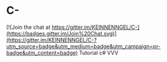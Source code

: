 # C-

[![Join the chat at https://gitter.im/KEINNENNGEL/C-](https://badges.gitter.im/Join%20Chat.svg)](https://gitter.im/KEINNENNGEL/C-?utm_source=badge&utm_medium=badge&utm_campaign=pr-badge&utm_content=badge)
Tutorial c#
VVV
